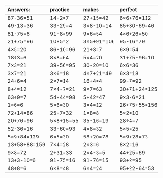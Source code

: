 | Answers: | practice | makes | perfect | ! |
| :--- | :--- | :--- | :--- | :--- |
| 87-36=51 | 14÷2=7 | 27+15=42 | 6×6+76=112 | 53-37=16 | 
| 49-13=36 | 33-29=4 | 3×8-10=14 | 85+30-69=46 | 18-2=16 | 
| 81-75=6 | 91+8=99 | 9×6=54 | 4×6+26=50 | 4×4=16 | 
| 21+75=96 | 10÷5=2 | 3×5+91=106 | 95-16=79 | 5×2+84=94 | 
| 4×5=20 | 86+10=96 | 21÷3=7 | 6×9=54 | 7×5=35 | 
| 18÷3=6 | 8×8=64 | 5×4=20 | 31+75-96=10 | 2×2=4 | 
| 7×3=21 | 39+56=95 | 30-20=10 | 6×6=36 | 3+36=39 | 
| 3×7=21 | 3×6=18 | 4×7+21=49 | 6×3=18 | 3×8+84=108 | 
| 24÷6=4 | 2×7=14 | 16÷4=4 | 99-7=92 | 56-17=39 | 
| 8+4=12 | 7×4-7=21 | 9×7=63 | 30+71+24=125 | 89-55=34 | 
| 63÷9=7 | 54+44=98 | 5+42=47 | 9×3-6=21 | 49-43=6 | 
| 1×6=6 | 5×6=30 | 3×4=12 | 26+75+55=156 | 2×5+1=11 | 
| 72+14=86 | 25+7=32 | 1×8=8 | 5×2=10 | 88-12=76 | 
| 20+76=96 | 5×8+15=55 | 35-16=19 | 28÷4=7 | 7×7=49 | 
| 52-36=16 | 33+60=93 | 4×8=32 | 5×5=25 | 83-58=25 | 
| 5×9+84=129 | 6×5=30 | 58+20=78 | 5×9+28=73 | 94-36=58 | 
| 13+58+88=159 | 7×4=28 | 2×3=6 | 8×2=16 | 52+26=78 | 
| 9×8=72 | 2+31=33 | 2×4-3=5 | 44+25=69 | 7×2=14 | 
| 13+3-10=6 | 91-75=16 | 91-76=15 | 93+2=95 | 43-27=16 | 
| 48÷8=6 | 6×8=48 | 6×4=24 | 95+22-64=53 | 8×6=48 | 
